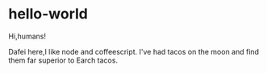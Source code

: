 # hello-world

Hi,humans!

Dafei here,I like node and coffeescript.
I've had tacos on the moon and find them far superior to Earch tacos.
